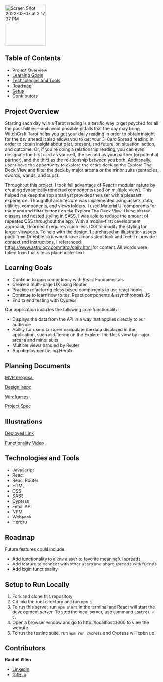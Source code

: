 <img width="132" alt="Screen Shot 2022-08-07 at 2 17 37 PM" src="https://user-images.githubusercontent.com/98505112/183309565-2e99ef88-605b-43e6-927a-47882f14b41d.png">


## Table of Contents

- [Project Overview](#project-overview)
- [Learning Goals](#learning-goals)
- [Technologies and Tools](#technologies-and-tools)
- [Roadmap](#roadmap)
- [Setup](#setup)
- [Contributors](#contributors)

## Project Overview

Starting each day with a Tarot reading is a terrific way to get psyched for all the possibilities—and avoid possible pitfalls that the day may bring. WitchCraft Tarot helps you get your daily reading in order to obtain insight for the day ahead! It also allows you to get your 3-Card Spread reading in order to obtain insight about past, present, and future, or, situation, action, and outcome. Or, if you're doing a relationship reading, you can even designate the first card as yourself, the second as your partner (or potential partner), and the third as the relationship between you both. Additonally, users have the opportunity to explore the entire deck on the Explore The Deck View and filter the deck by major arcana or the minor suits (pentacles, swords, wands, and cups).

Throughout this project, I took full advantage of React’s modular nature by creating dynamically rendered components used on multiple views. This helped me keep the app small yet provided the user with a pleasant experience. Thoughtful architecture was implemented using assets, data, utilities, components, and views folders. I used Material UI components for the menu and filter buttons on the Explore The Deck View. Using shared classes and nested styling in SASS, I was able to reduce the amount of repeated CSS throughout the app. With a mobile-first development approach, I learned it requires much less CSS to modify the styling for larger viewports. To help with the design, I purchased an illustration assets pack from Dribbble so it would have a consistent look and feel. To provide context and instructions, I referenced https://www.astrology.com/tarot/daily.html for content. All words were taken from that site as placeholder text.

## Learning Goals

- Continue to gain competency with React Fundamentals
- Create a multi-page UX using Router
- Practice refactoring class based components to use react hooks
- Continue to learn how to test React components & asynchronous JS
- End to end testing with Cypress

Our application includes the following core functionality:

- Displays the data from the API in a way that applies directly to our audience
- Ability for users to store/manipulate the data displayed in the application, such as filtering on the Explore The Deck view by major arcana and minor suits
- Multiple views handled by Router
- App deployment using Heroku

## Planning Documents

[MVP proposal](https://docs.google.com/document/d/1eDzOwcUQOxsWh6uXOyawd2NmG0x2y0A1H9xh6m3zs7s/edit)

[Design Inspo](https://docs.google.com/document/d/1iDrh_PzEPID617UXV8rjnBhG76k7Y7-3BH_rHk6suMc/edit)

[Wireframes](https://drive.google.com/file/d/19KhIxJ7ZgmV0XLT8SNrTL9Igll_3zSd1/view?ths=true)

[Project Spec](https://frontend.turing.edu/projects/module-3/showcase.html)

## Illustrations

[Deployed Link](https://witchcraft-tarot.herokuapp.com/)

[Functionality Video](https://vimeo.com/737363654/9e612fbefb)

## Technologies and Tools

- JavaScript
- React
- React Router
- HTML
- CSS
- SASS
- Cypress
- Fetch API
- NPM
- Webpack
- Heroku

## Roadmap

Future features could include:

- Add functionality to allow a user to favorite meaningful spreads
- Add feature to connect with other users and share spreads with friends
- Add login functionality 

## Setup to Run Locally

1. Fork and clone this repository
2. Cd into the root directory and run `npm i`
3. To run this server, run `npm start` in the terminal and React will start the development server. To stop the local server, use command `Control + C`.
4. Open a browser window and go to http://localhost:3000 to view the website
5. To run the testing suite, run `npm run cypress` and Cypress will open up.


## Contributors

**Rachel Allen**

- [LinkedIn](https://www.linkedin.com/in/rachel-lynn-allen/)
- [GitHub](https://github.com/Rallen13)
